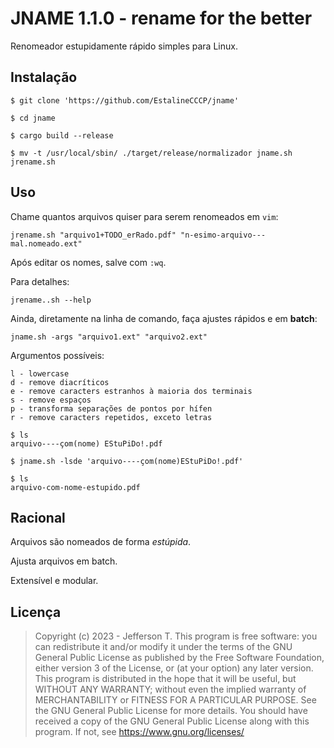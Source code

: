 # JNAME 1.1.0  - rename for the better

Renomeador estupidamente rápido simples para Linux.

## Instalação

```
$ git clone 'https://github.com/EstalineCCCP/jname'

$ cd jname

$ cargo build --release

$ mv -t /usr/local/sbin/ ./target/release/normalizador jname.sh jrename.sh
```

## Uso
Chame quantos arquivos quiser para serem renomeados em `vim`:
```
jrename.sh "arquivo1+TODO_erRado.pdf" "n-esimo-arquivo---mal.nomeado.ext"
```
Após editar os nomes, salve com `:wq`.

Para detalhes:
```
jrename..sh --help
```

Ainda, diretamente na linha de comando, faça ajustes rápidos e em **batch**:
``` 
jname.sh -args "arquivo1.ext" "arquivo2.ext"
``` 

Argumentos possíveis:
```
l - lowercase
d - remove diacríticos
e - remove caracters estranhos à maioria dos terminais
s - remove espaços
p - transforma separações de pontos por hífen
r - remove caracters repetidos, exceto letras
```

```
$ ls
arquivo----çom(nome) EStuPiDo!.pdf

$ jname.sh -lsde 'arquivo----çom(nome)EStuPiDo!.pdf'

$ ls 
arquivo-com-nome-estupido.pdf
```

## Racional
Arquivos são nomeados de forma _estúpida_. 

Ajusta arquivos em batch.

Extensível e modular.

## Licença
> Copyright (c) 2023 - Jefferson T. 
> This program is free software: you can redistribute it and/or modify it under the terms of the GNU General Public License as published by the Free Software Foundation, either version 3 of the License, or (at your option) any later version. This program is distributed in the hope that it will be useful, but WITHOUT ANY WARRANTY; without even the implied warranty of MERCHANTABILITY or FITNESS FOR A PARTICULAR PURPOSE.  See the GNU General Public License for more details. You should have received a copy of the GNU General Public License along with this program.  If not, see <https://www.gnu.org/licenses/>
